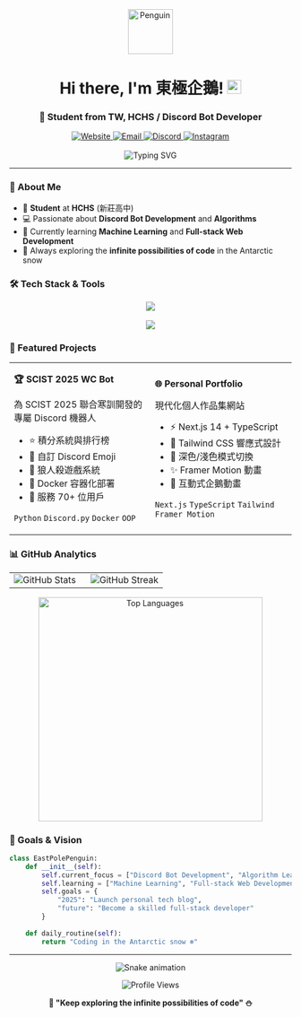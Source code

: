 <div align="center">
  <img src="https://raw.githubusercontent.com/Tarikul-Islam-Anik/Animated-Fluent-Emojis/master/Emojis/Animals/Penguin.png" alt="Penguin" width="80" height="80">
  
  # Hi there, I'm 東極企鵝! <img src="https://media.giphy.com/media/hvRJCLFzcasrR4ia7z/giphy.gif" width="25">
  
  ### 🐧 Student from TW, HCHS / Discord Bot Developer
</div>

<div align="center">
  <a href="https://www.east-pole-penguin.site">
    <img src="https://img.shields.io/badge/Website-0078d4?style=for-the-badge&logo=microsoft-edge&logoColor=white" alt="Website" />
  </a>
  <a href="mailto:allens2014046@gmail.com">
    <img src="https://img.shields.io/badge/Email-D14836?style=for-the-badge&logo=gmail&logoColor=white" alt="Email" />
  </a>
  <a href="http://discordapp.com/users/468758934010724352">
    <img src="https://img.shields.io/badge/Discord-7289DA?style=for-the-badge&logo=discord&logoColor=white" alt="Discord" />
  </a>
  <a href="https://www.instagram.com/east_pole_penguin/">
    <img src="https://img.shields.io/badge/Instagram-E4405F?style=for-the-badge&logo=instagram&logoColor=white" alt="Instagram" />
  </a>
</div>

<br>

<div align="center">
  <img src="https://readme-typing-svg.herokuapp.com?font=Fira+Code&weight=500&pause=1000&color=00D8FF&center=true&vCenter=true&width=435&lines=High+School+Student+%F0%9F%8E%93;Discord+Bot+Developer+%F0%9F%A4%96;Algorithm+Enthusiast+%F0%9F%A7%A9;Learning+ML+%26+Web+Dev+%F0%9F%9A%80;Always+coding+in+Antarctica+%E2%9D%84" alt="Typing SVG" />
</div>

---

### 🧊 About Me
- 🏫 **Student** at **HCHS** (新莊高中)  
- 💻 Passionate about **Discord Bot Development** and **Algorithms**
- 🤖 Currently learning **Machine Learning** and **Full-stack Web Development**
- 🐧 Always exploring the **infinite possibilities of code** in the Antarctic snow

### 🛠️ Tech Stack & Tools

<div align="center">
  <img src="https://skillicons.dev/icons?i=python,js,ts,react,nextjs,nodejs,docker,git,github,vscode&theme=dark" />
  <br><br>
  <img src="https://skillicons.dev/icons?i=html,css,tailwind,discord,linux,bash&theme=dark" />
</div>

### 🚀 Featured Projects

<table>
<tr>
<td width="50%">

**🏆 SCIST 2025 WC Bot**

為 SCIST 2025 聯合寒訓開發的專屬 Discord 機器人

- ⭐ 積分系統與排行榜
- 🎨 自訂 Discord Emoji  
- 🎲 狼人殺遊戲系統
- 🐳 Docker 容器化部署
- 👥 服務 70+ 位用戶

`Python` `Discord.py` `Docker` `OOP`

</td>
<td width="50%">

**🌐 Personal Portfolio**

現代化個人作品集網站

- ⚡ Next.js 14 + TypeScript
- 🎨 Tailwind CSS 響應式設計  
- 🌙 深色/淺色模式切換
- ✨ Framer Motion 動畫
- 🐧 互動式企鵝動畫

`Next.js` `TypeScript` `Tailwind` `Framer Motion`

</td>
</tr>
</table>

### 📊 GitHub Analytics

<div align="center">
<table>
<tr>
<td width="50%">

<img src="https://github-readme-stats.vercel.app/api?username=Penguinlunlun&show_icons=true&theme=tokyonight&hide_border=true&count_private=true" alt="GitHub Stats" />

</td>
<td width="50%">

<img src="https://github-readme-streak-stats.herokuapp.com/?user=Penguinlunlun&theme=tokyonight&hide_border=true" alt="GitHub Streak" />

</td>
</tr>
</table>
</div>

<div align="center">
  <img src="https://github-readme-stats.vercel.app/api/top-langs/?username=Penguinlunlun&theme=tokyonight&hide_border=true&layout=compact&langs_count=8" alt="Top Languages" width="400"/>
</div>

### 🎯 Goals & Vision

```python
class EastPolePenguin:
    def __init__(self):
        self.current_focus = ["Discord Bot Development", "Algorithm Learning"]
        self.learning = ["Machine Learning", "Full-stack Web Development"]
        self.goals = {
            "2025": "Launch personal tech blog",
            "future": "Become a skilled full-stack developer"
        }
    
    def daily_routine(self):
        return "Coding in the Antarctic snow ❄️"
```

---

<div align="center">
  
  ![Snake animation](https://raw.githubusercontent.com/Penguinlunlun/Penguinlunlun/output/github-contribution-grid-snake-dark.svg)
  
  <img src="https://komarev.com/ghpvc/?username=Penguinlunlun&color=0078d4&style=flat-square&label=Profile+Views" alt="Profile Views"/>
  
  **🐧 "Keep exploring the infinite possibilities of code" ⛄**
  
</div>